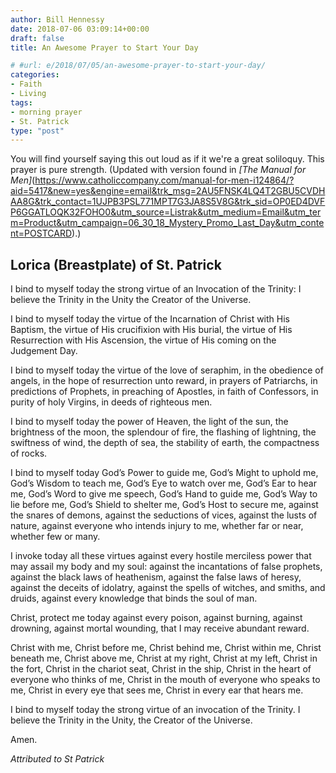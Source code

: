 ```yaml
---
author: Bill Hennessy
date: 2018-07-06 03:09:14+00:00
draft: false
title: An Awesome Prayer to Start Your Day

# #url: e/2018/07/05/an-awesome-prayer-to-start-your-day/
categories:
- Faith
- Living
tags:
- morning prayer
- St. Patrick
type: "post"
---
```





You will find yourself saying this out loud as if it we're a great soliloquy. This prayer is pure strength. (Updated with version found in _[The Manual for Men]_(https://www.catholiccompany.com/manual-for-men-i124864/?aid=5417&new=yes&engine=email&trk_msg=2AU5FNSK4LQ4T2GBU5CVDHAA8G&trk_contact=1UJPB3PSL771MPT7G3JA8S5V8G&trk_sid=OP0ED4DVFP6GGATLOQK32FOHO0&utm_source=Listrak&utm_medium=Email&utm_term=Product&utm_campaign=06_30_18_Mystery_Promo_Last_Day&utm_content=POSTCARD).)

## Lorica (Breastplate) of St. Patrick

I bind to myself today 
the strong virtue of an Invocation
 of the Trinity: 
I believe the Trinity in the Unity 
the Creator of the Universe. 

I bind to myself today 
the virtue of the Incarnation of
 Christ with His Baptism, 
the virtue of His crucifixion 
with His burial, 
the virtue of His Resurrection 
with His Ascension, 
the virtue of His coming on
the Judgement Day. 

I bind to myself today 
the virtue of the love of seraphim, 
in the obedience of angels, 
in the hope of resurrection unto reward, 
in prayers of Patriarchs, 
in predictions of Prophets, 
in preaching of Apostles, 
in faith of Confessors, 
in purity of holy Virgins, 
in deeds of righteous men. 

I bind to myself today 
the power of Heaven, 
the light of the sun, 
the brightness of the moon, 
the splendour of fire, 
the flashing of lightning, 
the swiftness of wind, 
the depth of sea, 
the stability of earth, 
the compactness of rocks. 

I bind to myself today 
God’s Power to guide me, 
God’s Might to uphold me, 
God’s Wisdom to teach me, 
God’s Eye to watch over me, 
God’s Ear to hear me, 
God’s Word to give me speech, 
God’s Hand to guide me, 
God’s Way to lie before me, 
God’s Shield to shelter me, 
God’s Host to secure me, 
against the snares of demons, 
against the seductions of vices, 
against the lusts of nature, 
against everyone who intends
 injury to me,
 whether far or near,
 whether few or many. 

I invoke today all these virtues 
against every hostile merciless power
that may assail my body and my soul: 
against the incantations of false prophets, 
against the black laws of heathenism, 
against the false laws of heresy, 
against the deceits of idolatry, 
against the spells of witches, and smiths, and druids, 
against every knowledge that binds the soul of man. 

Christ, protect me today
 against every poison,
 against burning,
 against drowning,
 against mortal wounding, 
that I may receive abundant reward. 

Christ with me, Christ before me, 
Christ behind me, Christ within me, 
Christ beneath me, Christ above me, 
Christ at my right, Christ at my left, 
Christ in the fort, 
Christ in the chariot seat, 
Christ in the ship, 
Christ in the heart of everyone who thinks of me, 
Christ in the mouth of everyone who speaks to me, 
Christ in every eye that sees me, 
Christ in every ear that hears me. 

I bind to myself today the strong virtue of an invocation of the Trinity. I believe the Trinity in the Unity, the Creator of the Universe. 

Amen.

_Attributed to St Patrick_



